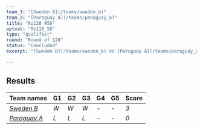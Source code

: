 ```yaml
---
team_1: "[Sweden B](/teams/sweden_b)"
team_2: "[Paraguay A](/teams/paraguay_a)"
title: "Ro128 #58"
optval: "Ro128_58"
type: "qualifier"
round: "Round of 128"
status: "Concluded"
excerpt: "[Sweden B](/teams/sweden_b) vs [Paraguay A](/teams/paraguay_a)"

---
```

## Results

| Team names | G1 | G2 | G3 | G4 | G5 | Score |
| -- | -- | -- | -- | -- | -- | -- |
| *[Sweden B](/teams/sweden_b)* | *W* | *W* | *W* | *-* | *-* | *3* |
| *[Paraguay A](/teams/paraguay_a)* | *L* | *L* | *L* | *-* | *-* | *0* |
